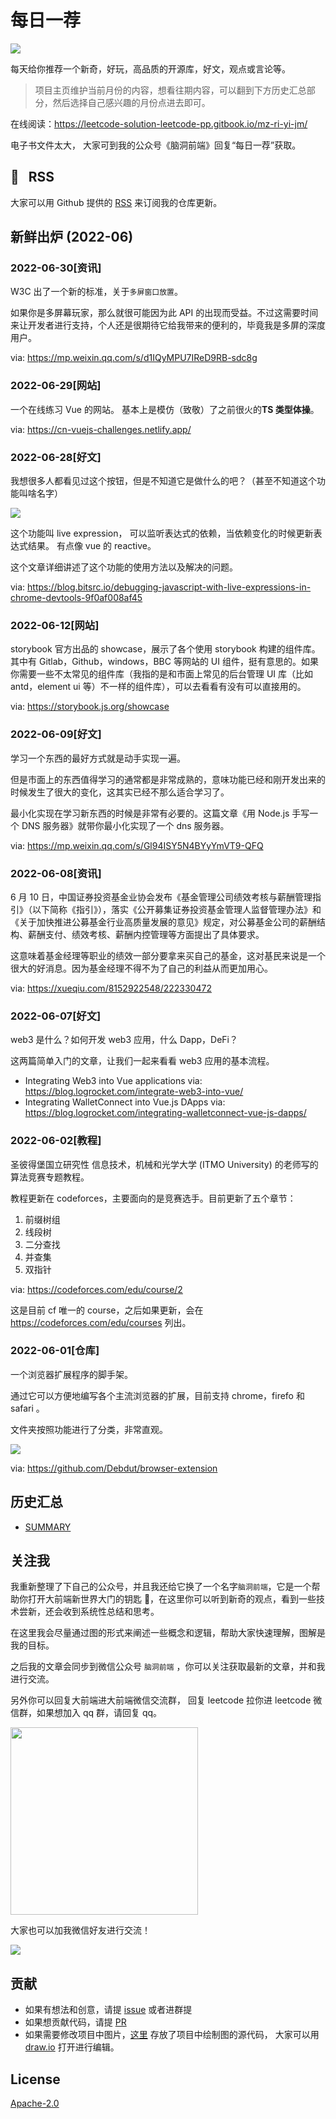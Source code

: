 # 每日一荐

![](https://tva1.sinaimg.cn/large/006y8mN6ly1g8d0sktqrwj30hs07maae.jpg)

每天给你推荐一个新奇，好玩，高品质的开源库，好文，观点或言论等。

> 项目主页维护当前月份的内容，想看往期内容，可以翻到下方历史汇总部分，然后选择自己感兴趣的月份点进去即可。

在线阅读：https://leetcode-solution-leetcode-pp.gitbook.io/mz-ri-yi-jm/

电子书文件太大， 大家可到我的公众号《脑洞前端》回复“每日一荐”获取。

## :newspaper: &nbsp; RSS

大家可以用 Github 提供的 [RSS](https://github.com/azl397985856/daily-featured/commits.atom) 来订阅我的仓库更新。

## 新鲜出炉 (2022-06)

### 2022-06-30[资讯]

W3C 出了一个新的标准，关于`多屏窗口放置`。

如果你是多屏幕玩家，那么就很可能因为此 API 的出现而受益。不过这需要时间来让开发者进行支持，个人还是很期待它给我带来的便利的，毕竟我是多屏的深度用户。

via: https://mp.weixin.qq.com/s/d1IQyMPU7IReD9RB-sdc8g

### 2022-06-29[网站]

一个在线练习 Vue 的网站。 基本上是模仿（致敬）了之前很火的**TS 类型体操**。

via: https://cn-vuejs-challenges.netlify.app/

### 2022-06-28[好文]

我想很多人都看见过这个按钮，但是不知道它是做什么的吧？（甚至不知道这个功能叫啥名字）

![](https://tva1.sinaimg.cn/large/e6c9d24ely1h46sa9axx2j21kq05qgnp.jpg)

这个功能叫 live expression， 可以监听表达式的依赖，当依赖变化的时候更新表达式结果。 有点像 vue 的 reactive。

这个文章详细讲述了这个功能的使用方法以及解决的问题。

via: https://blog.bitsrc.io/debugging-javascript-with-live-expressions-in-chrome-devtools-9f0af008af45

### 2022-06-12[网站]

storybook 官方出品的 showcase，展示了各个使用 storybook 构建的组件库。其中有 Gitlab，Github，windows，BBC 等网站的 UI 组件，挺有意思的。如果你需要一些不太常见的组件库（我指的是和市面上常见的后台管理 UI 库（比如 antd，element ui 等）不一样的组件库），可以去看看有没有可以直接用的。

via: https://storybook.js.org/showcase

### 2022-06-09[好文]

学习一个东西的最好方式就是动手实现一遍。

但是市面上的东西值得学习的通常都是非常成熟的，意味功能已经和刚开发出来的时候发生了很大的变化，这其实已经不那么适合学习了。

最小化实现在学习新东西的时候是非常有必要的。这篇文章《用 Node.js 手写一个 DNS 服务器》就带你最小化实现了一个 dns 服务器。

via: https://mp.weixin.qq.com/s/Gl94ISY5N4BYyYmVT9-QFQ

### 2022-06-08[资讯]

6 月 10 日，中国证券投资基金业协会发布《基金管理公司绩效考核与薪酬管理指引》（以下简称《指引》），落实《公开募集证券投资基金管理人监督管理办法》和《关于加快推进公募基金行业高质量发展的意见》规定，对公募基金公司的薪酬结构、薪酬支付、绩效考核、薪酬内控管理等方面提出了具体要求。

这意味着基金经理等职业的绩效一部分要拿来买自己的基金，这对基民来说是一个很大的好消息。因为基金经理不得不为了自己的利益从而更加用心。

via: https://xueqiu.com/8152922548/222330472

### 2022-06-07[好文]

web3 是什么？如何开发 web3 应用，什么 Dapp，DeFi？

这两篇简单入门的文章，让我们一起来看看 web3 应用的基本流程。

- Integrating Web3 into Vue applications via: https://blog.logrocket.com/integrate-web3-into-vue/
- Integrating WalletConnect into Vue.js DApps via: https://blog.logrocket.com/integrating-walletconnect-vue-js-dapps/

### 2022-06-02[教程]

圣彼得堡国立研究性 信息技术，机械和光学大学 (ITMO University) 的老师写的算法竞赛专题教程。

教程更新在 codeforces，主要面向的是竞赛选手。目前更新了五个章节：

1. 前缀树组
2. 线段树
3. 二分查找
4. 并查集
5. 双指针

via: https://codeforces.com/edu/course/2

这是目前 cf 唯一的 course，之后如果更新，会在 https://codeforces.com/edu/courses 列出。

### 2022-06-01[仓库]

一个浏览器扩展程序的脚手架。

通过它可以方便地编写各个主流浏览器的扩展，目前支持 chrome，firefo 和 safari 。

文件夹按照功能进行了分类，非常直观。

![](https://tva1.sinaimg.cn/large/e6c9d24ely1h2wgo5iylgj21b20qq0ve.jpg)

via: https://github.com/Debdut/browser-extension

## 历史汇总

- [SUMMARY](./SUMMARY.md)

## 关注我

我重新整理了下自己的公众号，并且我还给它换了一个名字`脑洞前端`，它是一个帮助你打开大前端新世界大门的钥匙 🔑，在这里你可以听到新奇的观点，看到一些技术尝新，还会收到系统性总结和思考。

在这里我会尽量通过图的形式来阐述一些概念和逻辑，帮助大家快速理解，图解是我的目标。

之后我的文章会同步到微信公众号 `脑洞前端` ，你可以关注获取最新的文章，并和我进行交流。

另外你可以回复大前端进大前端微信交流群， 回复 leetcode 拉你进 leetcode 微信群，如果想加入 qq 群，请回复 qq。

<img width="300" src="https://tva1.sinaimg.cn/large/006y8mN6ly1g7he9xdtmyj30by0byaac.jpg">

大家也可以加我微信好友进行交流！

![](https://tva1.sinaimg.cn/large/008i3skNly1gx11szd02ej30e80e8dg3.jpg)

## 贡献

- 如果有想法和创意，请提 [issue](https://github.com/azl397985856/daily-featured/issues) 或者进群提
- 如果想贡献代码，请提 [PR](https://github.com/azl397985856/daily-featured/pulls)
- 如果需要修改项目中图片，[这里](./assets/) 存放了项目中绘制图的源代码， 大家可以用 [draw.io](https://www.draw.io/) 打开进行编辑。

## License

[Apache-2.0](./LICENSE)
